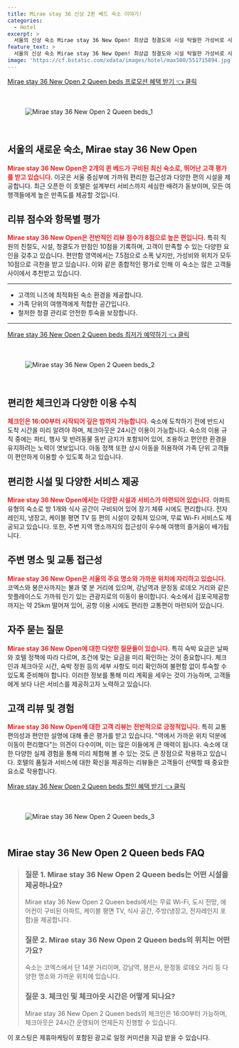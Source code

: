 ```yaml
---
title: Mirae stay 36 신상 2퀸 베드 숙소 이야기!
categories:
  - Hotel
excerpt: >
  서울의 신상 숙소 Mirae stay 36 New Open! 최상급 청결도와 시설 탁월한 가성비로 사랑받고 있습니다. 10점 만점의 직원 친절도와 함께 편안한 휴식을 보장합니다. 지금 예약해보세요!
feature_text: >
  서울의 신상 숙소 Mirae stay 36 New Open! 최상급 청결도와 시설 탁월한 가성비로 사랑받고 있습니다. 10점 만점의 직원 친절도와 함께 편안한 휴식을 보장합니다. 지금 예약해보세요!
image: 'https://cf.bstatic.com/xdata/images/hotel/max500/551715894.jpg?k=82eb3692c3963a4e72f2704b02f07282d8d51329338623c54992be138a617ee4&o=&hp=1'
---
```


<p><a class="modoo-button" href="https://tinyurl.com/2crxb7wb" rel="nofollow noopener">Mirae stay 36 New Open 2 Queen beds 프로모션 혜택 받기 👈 클릭</a></p><br/>
<figure class="image"><img alt="Mirae stay 36 New Open 2 Queen beds_1" src="https://cf.bstatic.com/xdata/images/hotel/max1024x768/551715769.jpg?k=b99e32d191e043c9af30223c44a2888d7b8a273723bdfd799c0fe78140c3091e&amp;o=&amp;hp=1"/></figure><br/>

<h2 id="서울의_새로운_숙소">서울의 새로운 숙소, Mirae stay 36 New Open</h2>
<p><b><span style="color: #ee2323;">Mirae stay 36 New Open은 2개의 퀸 베드가 구비된 최신 숙소로, 뛰어난 고객 평가를 받고 있습니다.</span></b> 이곳은 서울 중심부에 가까워 편리한 접근성과 다양한 편의 시설을 제공합니다. 최근 오픈한 이 호텔은 설계부터 서비스까지 세심한 배려가 돋보이며, 모든 여행객들에게 높은 만족도를 제공할 것입니다.</p>
<h2 id="고객_리뷰와_점수">리뷰 점수와 항목별 평가</h2>
<p><b><span style="color: #ee2323;">Mirae stay 36 New Open은 전반적인 리뷰 점수가 8점으로 높은 편입니다.</span></b> 특히 직원의 친절도, 시설, 청결도가 만점인 10점을 기록하며, 고객이 만족할 수 있는 다양한 요인을 갖추고 있습니다. 편안함 영역에서는 7.5점으로 소폭 낮지만, 가성비와 위치가 모두 10점으로 극찬을 받고 있습니다. 이와 같은 종합적인 평가로 인해 이 숙소는 많은 고객들 사이에서 추천받고 있습니다.</p>
<hr/>
<ul>
<li>고객의 니즈에 최적화된 숙소 환경을 제공합니다.</li>
<li>가족 단위의 여행객에게 적합한 공간입니다.</li>
<li>철저한 청결 관리로 안전한 투숙을 보장합니다.</li>
</ul>
<hr/>
<p><a class="modoo-button" href="https://tinyurl.com/2crxb7wb" rel="nofollow noopener">Mirae stay 36 New Open 2 Queen beds 최저가 예약하기 👈 클릭</a></p><br/>
<figure class="image"><img alt="Mirae stay 36 New Open 2 Queen beds_2" src="https://cf.bstatic.com/xdata/images/hotel/max500/551715894.jpg?k=82eb3692c3963a4e72f2704b02f07282d8d51329338623c54992be138a617ee4&amp;o=&amp;hp=1"/></figure><br/>
<h2 id="이용_정보와_정책">편리한 체크인과 다양한 이용 수칙</h2>
<p><b><span style="color: #ee2323;">체크인은 16:00부터 시작되어 깊은 밤까지 가능합니다.</span></b> 숙소에 도착하기 전에 반드시 도착 시간을 미리 알려야 하며, 체크아웃은 24시간 이용이 가능합니다. 숙소의 이용 규칙 중에는 파티, 행사 및 반려동물 동반 금지가 포함되어 있어, 조용하고 편안한 환경을 유지하려는 노력이 엿보입니다. 아동 정책 또한 상시 아동을 허용하여 가족 단위 고객들이 편안하게 이용할 수 있도록 하고 있습니다.</p>
<h2 id="숙소_시설과_서비스">편리한 시설 및 다양한 서비스 제공</h2>
<p><b><span style="color: #ee2323;">Mirae stay 36 New Open에서는 다양한 시설과 서비스가 마련되어 있습니다.</span></b> 아파트 유형의 숙소로 방 1개와 식사 공간이 구비되어 있어 장기 체류 시에도 편리합니다. 전자레인지, 냉장고, 케이블 평면 TV 등 편의 시설이 갖춰져 있으며, 무료 Wi-Fi 서비스도 제공되고 있습니다. 또한, 주변 지역 명소까지의 접근성이 우수해 여행의 즐거움이 배가됩니다.</p>
<h2 id="주변_관광지와_교통편">주변 명소 및 교통 접근성</h2>
<p><b><span style="color: #ee2323;">Mirae stay 36 New Open은 서울의 주요 명소와 가까운 위치에 자리하고 있습니다.</span></b> 코엑스와 봉은사까지는 불과 몇 분 거리에 있으며, 강남역과 문정동 로데오 거리와 같은 핫플레이스도 가까워 인기 있는 관광지로의 이동이 용이합니다. 숙소에서 김포국제공항까지는 약 25km 떨어져 있어, 공항 이용 시에도 편리한 교통편이 마련되어 있습니다.</p>
<h2 id="자주_묻는_질문들">자주 묻는 질문</h2>
<p><b><span style="color: #ee2323;">Mirae stay 36 New Open에 대한 다양한 질문들이 있습니다.</span></b> 특히 숙박 요금은 날짜와 호텔 정책에 따라 다르며, 조건에 맞는 요금을 미리 확인하는 것이 중요합니다. 체크인과 체크아웃 시간, 숙박 정원 등의 세부 사항도 미리 확인하여 불편함 없이 투숙할 수 있도록 준비해야 합니다. 이러한 정보를 통해 미리 계획을 세우는 것이 가능하며, 고객들에게 보다 나은 서비스를 제공하고자 노력하고 있습니다.</p>
<h2 id="고객_경험_및_리뷰">고객 리뷰 및 경험</h2>
<p><b><span style="color: #ee2323;">Mirae stay 36 New Open에 대한 고객 리뷰는 전반적으로 긍정적입니다.</span></b> 특히 교통 편의성과 편안한 설명에 대해 좋은 평가를 받고 있습니다. "역에서 가까운 위치 덕분에 이동이 편리했다"는 의견이 다수이며, 이는 많은 이들에게 큰 매력이 됩니다. 숙소에 대한 다양한 실제 경험을 통해 미리 체험해 볼 수 있는 것도 큰 장점으로 작용하고 있습니다. 호텔의 품질과 서비스에 대한 확신을 제공하는 리뷰들은 고객들이 선택할 때 중요한 요소로 작용합니다.</p>

<p><a class="modoo-button" href="https://tinyurl.com/2crxb7wb" rel="nofollow noopener">Mirae stay 36 New Open 2 Queen beds 할인 혜택 받기 👈 클릭</a></p><br>

<figure class="image"><img src="https://cf.bstatic.com/xdata/images/hotel/max500/551715893.jpg?k=735b2d6d20b761664ffa07125ccd485bd4b98fcff82e994533ff50aaa281b04a&o=&hp=1" alt="Mirae stay 36 New Open 2 Queen beds_3"></figure><br>
<h2 id="Mirae stay 36 New Open 2 Queen beds_FAQ">Mirae stay 36 New Open 2 Queen beds FAQ</h2>
<div itemscope="" itemtype="https://schema.org/FAQPage"> 
<blockquote> 
<div itemscope="" itemprop="mainEntity" itemtype="https://schema.org/Question"> 
<h3 id="질문_1" itemprop="name">질문 1. Mirae stay 36 New Open 2 Queen beds는 어떤 시설을 제공하나요?</h3> 
<div itemscope="" itemprop="acceptedAnswer" itemtype="https://schema.org/Answer"> 
<span itemprop="text"> 
<p>Mirae stay 36 New Open 2 Queen beds에서는 무료 Wi-Fi, 도시 전망, 에어컨이 구비된 아파트, 케이블 평면 TV, 식사 공간, 주방(냉장고, 전자레인지 포함)을 제공합니다.</p> 
</span> 
</div> 
</div> 

<div itemscope="" itemprop="mainEntity" itemtype="https://schema.org/Question"> 
<h3 id="질문_2" itemprop="name">질문 2. Mirae stay 36 New Open 2 Queen beds의 위치는 어떤가요?</h3> 
<div itemscope="" itemprop="acceptedAnswer" itemtype="https://schema.org/Answer"> 
<span itemprop="text"> 
<p>숙소는 코엑스에서 단 14분 거리이며, 강남역, 봉은사, 문정동 로데오 거리 등 다양한 명소와 가까운 위치에 있습니다.</p> 
</span> 
</div> 
</div> 

<div itemscope="" itemprop="mainEntity" itemtype="https://schema.org/Question"> 
<h3 id="질문_3" itemprop="name">질문 3. 체크인 및 체크아웃 시간은 어떻게 되나요?</h3> 
<div itemscope="" itemprop="acceptedAnswer" itemtype="https://schema.org/Answer"> 
<span itemprop="text"> 
<p>Mirae stay 36 New Open 2 Queen beds의 체크인은 16:00부터 가능하며, 체크아웃은 24시간 운영되어 언제든지 진행할 수 있습니다.</p> 
</span> 
</div> 
</div> 
</blockquote> 
</div><p>이 포스팅은 제휴마케팅이 포함된 광고로 일정 커미션을 지급 받을 수 있습니다.</p>

